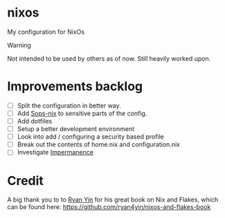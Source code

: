 # nixos
My configuration for NixOs

> [!WARNING]
> Not intended to be used by others as of now. Still heavily worked upon.

# Improvements backlog
- [ ] Split the configuration in better way.
- [ ] Add [Sops-nix](https://github.com/Mic92/sops-nix) to sensitive parts of the config. 
- [ ] Add dotfiles
- [ ] Setup a better development environment
- [ ] Look into add / configuring a security based profile
- [ ] Break out the contents of home.nix and configuration.nix
- [ ] Investigate [Impermanence](https://github.com/nix-community/impermanence)

# Credit
A big thank you to to [Ryan Yin](https://github.com/ryan4yin) for his great book on Nix and Flakes, which can be found here: https://github.com/ryan4yin/nixos-and-flakes-book
